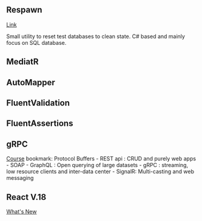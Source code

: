 ## Respawn

[Link](https://github.com/jbogard/Respawn)

Small utility to reset test databases to clean state. C# based and mainly focus on SQL database.


## MediatR

## AutoMapper

## FluentValidation

## FluentAssertions

## gRPC
[Course](https://app.pluralsight.com/library/courses/aspdotnet-core-6-using-grpc/table-of-contents) bookmark: Protocol Buffers
    - REST api : CRUD and purely web apps
    - SOAP
    - GraphQL : Open querying of large datasets
    - gRPC : streaming, low resource clients and inter-data center
    - SignalR: Multi-casting and web messaging


## React V.18
[What's New](https://blog.appsignal.com/2022/04/13/whats-new-in-react-18.html)

